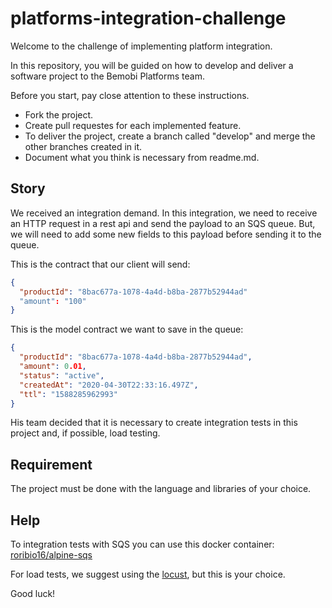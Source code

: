 # platforms-integration-challenge
Welcome to the challenge of implementing platform integration.

In this repository, you will be guided on how to develop and deliver a software project to the Bemobi Platforms team.

Before you start, pay close attention to these instructions.

- Fork the project.
- Create pull requestes for each implemented feature.
- To deliver the project, create a branch called "develop" and merge the other branches created in it.
- Document what you think is necessary from readme.md.

## Story
We received an integration demand.
In this integration, we need to receive an HTTP request in a rest api and send the payload to an SQS queue. But, we will need to add some new fields to this payload before sending it to the queue.

This is the contract that our client will send:
```json
{
  "productId": "8bac677a-1078-4a4d-b8ba-2877b52944ad"
  "amount": "100"
}
```
This is the model contract we want to save in the queue:
```json
{
  "productId": "8bac677a-1078-4a4d-b8ba-2877b52944ad",
  "amount": 0.01,
  "status": "active",
  "createdAt": "2020-04-30T22:33:16.497Z",
  "ttl": "1588285962993"
}
```

His team decided that it is necessary to create integration tests in this project and, if possible, load testing.

## Requirement
The project must be done with the language and libraries of your choice.

## Help
To integration tests with SQS you can use this docker container: [roribio16/alpine-sqs](https://hub.docker.com/r/roribio16/alpine-sqs)

For load tests, we suggest using the [locust](https://locust.io), but this is your choice.

Good luck!
